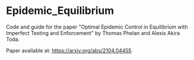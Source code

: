 # Epidemic_Equilibrium

Code and guide for the paper "Optimal Epidemic Control in Equilibrium with Imperfect Testing and Enforcement" by Thomas Phelan and Alexis Akira Toda. 

Paper available at: https://arxiv.org/abs/2104.04455
